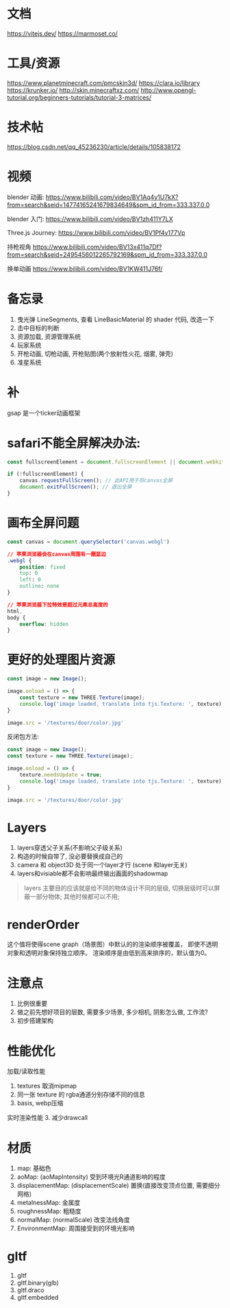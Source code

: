 

# 文档

https://vitejs.dev/
https://marmoset.co/

# 工具/资源

https://www.planetminecraft.com/pmcskin3d/
https://clara.io/library
https://krunker.io/
http://skin.minecraftxz.com/
http://www.opengl-tutorial.org/beginners-tutorials/tutorial-3-matrices/

# 技术帖

https://blog.csdn.net/qq_45236230/article/details/105838172



# 视频

blender 动画: https://www.bilibili.com/video/BV1Aq4y1U7kX?from=search&seid=14774165241679834649&spm_id_from=333.337.0.0

blender 入门: https://www.bilibili.com/video/BV1zh411Y7LX

Three.js Journey: https://www.bilibili.com/video/BV1Pf4y177Vp

持枪视角 https://www.bilibili.com/video/BV13x411q7Df?from=search&seid=2495456012265792169&spm_id_from=333.337.0.0

换单动画 https://www.bilibili.com/video/BV1KW411J76f/


# 备忘录

1. 曳光弹 LineSegments, 查看 LineBasicMaterial 的 shader 代码, 改造一下
2. 击中目标的判断
3. 资源加载, 资源管理系统
4. 玩家系统
5. 开枪动画, 切枪动画, 开枪贴图(两个放射性火花, 烟雾, 弹壳)
6. 准星系统

# 补
gsap 是一个ticker动画框架

# safari不能全屏解决办法:

```javascript
const fullscreenElement = document.fullscreenElement || document.webkitFullScreenElement;

if (!fullscreenElement) {
    canvas.requestFullScreen(); // 此API用于将canvas全屏
    document.exitFullScreen(); // 退出全屏
}
```

# 画布全屏问题 

```javascript
const canvas = document.querySelector('canvas.webgl')
```

```css
// 苹果浏览器会在canvas周围有一圈蓝边
.webgl {
    position: fixed
    top: 0
    left: 0
    outline: none
}

// 苹果浏览器下拉特效是超过元素总高度的
html,
body {
    overflow: hidden
}
```


# 更好的处理图片资源

```javascript
const image = new Image();

image.onload = () => {
    const texture = new THREE.Texture(image);
    console.log('image loaded, translate into tjs.Texture: ', texture);
}

image.src = '/textures/door/color.jpg'
```

反闭包方法:

```javascript
const image = new Image();
const texture = new THREE.Texture(image);

image.onload = () => {
    texture.needsUpdate = true;
    console.log('image loaded, translate into tjs.Texture: ', texture);
}

image.src = '/textures/door/color.jpg'
```

# Layers

1. layers穿透父子关系(不影响父子级关系)
2. 构造的时候自带了, 没必要替换成自己的
3. camera 和 object3D 处于同一个layer才行 (scene 和layer无关)
4. layers和visiable都不会影响最终输出画面的shadowmap

> layers 主要目的应该就是给不同的物体设计不同的层级, 切换层级时可以屏蔽一部分物体; 其他时候都可以不用;


# renderOrder
这个值将使得scene graph（场景图）中默认的的渲染顺序被覆盖， 即使不透明对象和透明对象保持独立顺序。 渲染顺序是由低到高来排序的，默认值为0。


# 注意点
1. 比例很重要
2. 做之前先想好项目的层数, 需要多少场景, 多少相机, 阴影怎么做, 工作流?
3. 初步搭建架构


# 性能优化

加载/读取性能
1. textures 取消mipmap
2. 同一张 texture 的 rgba通道分别存储不同的信息
3. basis, webp压缩

实时渲染性能
3. 减少drawcall

# 材质
1. map: 基础色
2. aoMap: (aoMapIntensity) 受到环境光R通道影响的程度
3. displacementMap: (displacementScale) 置换(直接改变顶点位置, 需要细分网格)
4. metalnessMap: 金属度
5. roughnessMap: 粗糙度
6. normalMap: (normalScale) 改变法线角度
7. EnvironmentMap: 周围接受到的环境光影响


# gltf

1. gltf
2. gltf.binary(glb)
3. gltf.draco
4. gltf.embedded
